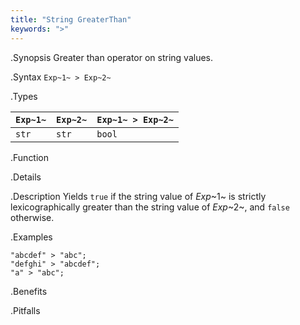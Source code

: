 ```yaml
---
title: "String GreaterThan"
keywords: ">"
---
```


.Synopsis
Greater than operator on string values.

.Syntax
`Exp~1~ > Exp~2~`

.Types


| `Exp~1~` | `Exp~2~` | `Exp~1~ > Exp~2~`  |
| --- | --- | --- |
| `str`     |  `str`    | `bool`                |


.Function

.Details

.Description
Yields `true` if the string value of _Exp_~1~ is strictly lexicographically greater
than the string value of _Exp_~2~, and `false` otherwise.

.Examples
```rascal-shell
"abcdef" > "abc";
"defghi" > "abcdef";
"a" > "abc";
```

.Benefits

.Pitfalls

